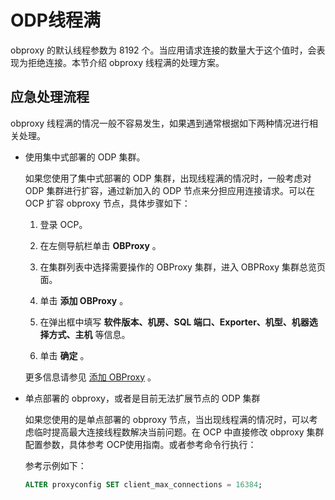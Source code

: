 ODP线程满
===========================

obproxy 的默认线程参数为 8192 个。当应用请求连接的数量大于这个值时，会表现为拒绝连接。本节介绍 obproxy 线程满的处理方案。

应急处理流程
---------------------------

obproxy 线程满的情况一般不容易发生，如果遇到通常根据如下两种情况进行相关处理。

* 使用集中式部署的 ODP 集群。

  如果您使用了集中式部署的 ODP 集群，出现线程满的情况时，一般考虑对 ODP 集群进行扩容，通过新加入的 ODP 节点来分担应用连接请求。可以在 OCP 扩容 obproxy 节点，具体步骤如下：
  1. 登录 OCP。

  2. 在左侧导航栏单击 **OBProxy** 。

  3. 在集群列表中选择需要操作的 OBProxy 集群，进入 OBPRoxy 集群总览页面。

  4. 单击 **添加 OBProxy** 。

  5. 在弹出框中填写 **软件版本、机房、SQL 端口、Exporter、机型、机器选择方式、主机** 等信息。

  6. 单击 **确定** 。

  更多信息请参见 [添加 OBProxy](../../../../500.database-connection-and-routing/200.obproxy-management/300.manage-obproxy/100.add-OBProxy.md) 。
  
* 单点部署的 obproxy，或者是目前无法扩展节点的 ODP 集群

  如果您使用的是单点部署的 obproxy 节点，当出现线程满的情况时，可以考虑临时提高最大连接线程数解决当前问题。在 OCP 中直接修改 obproxy 集群配置参数，具体参考 OCP使用指南。或者参考命令行执行：

  参考示例如下：

  ```sql
  ALTER proxyconfig SET client_max_connections = 16384;
  ```
